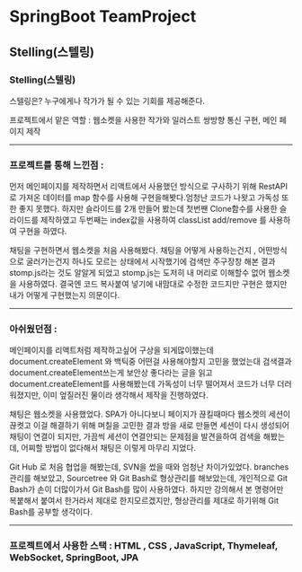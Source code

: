 # SpringBoot TeamProject
## Stelling(스텔링)

### Stelling(스텔링)
스텔링은? 누구에게나 작가가 될 수 있는 기회를 제공해준다.


프로젝트에서 맡은 역할 :
웹소켓을 사용한 작가와 일러스트 쌍방향 통신 구현, 메인 페이지 제작

<hr/>

### 프로젝트를 통해 느낀점 :

먼저 메인페이지를 제작하면서 리액트에서 사용했던 방식으로 구사하기 위해 RestAPI로 가져온 데이터를 map 함수를 사용해 구현을해봣다.엄청난 코드가 나왓고 가독성 또한 좋지 못했다.
하지만 슬라이드를 2개 만들어 봤는데 첫번짼 Clone함수를 사용한 슬라이드를 제작하였고  두번째는 index값을 사용하여 classList add/remove 를 사용하여 구현을 하였다.

채팅을 구현하면서 웹소켓을 처음 사용해봤다. 채팅을 어떻게 사용하는건지 , 어떤방식으로 굴러가는건지 하나도 모르는 상태에서 시작했기에 검색만 주구장창 해본 결과 stomp.js라는 것도 알알게 되었고 stomp.js는 도저히 내 머리로 이해할수 없어 웹소켓을 사용하였다. 결국엔 코드 복사붙여 넣기에 내맘대로 수정한 코드지만 구현은 했지만 내가 어떻게 구현했는지 의문이다.    
<hr/>

### 아쉬웠던점 : 

메인페이지를 리액트처럼 제작하고싶어 구상을 되게많이했는데  document.createElement 와 백틱중 어떤걸 사용해야할지 고민을 했었는대 검색결과 document.createElement쓰는게 보안상 좋다라는 글을 읽고 document.createElement를 사용해봤는데 가독성이 너무 떨어져서 코드가 너무 더러워졌지만, 이미 엎질러진 물이라 생각해서 제작을 진행하였다.

채팅은 웹소켓을 사용했었다. SPA가 아니다보니 페이지가 끊킬때마다 웹소켓의 세션이 끊켯고 이걸 해결하기 위해 며칠을 고민한 결과 방을 새로 만들면 세션이 다시 생성되어 채팅이 연결이 되지만, 가끔씩 세션이 연결안되는 문제점을 발견을하여 검색을 해봤는데, 어찌할 방법이 없다해서 채팅은 이렇게 마무리 지었다.   

Git Hub 로 처음 협업을 해봤는데, SVN을 썼을 때와 엄청난 차이가있었다. branches 관리를 해보았고, Sourcetree 와 Git Bash로 형상관리를 해보았는데, 개인적으로 Git Bash가 손이 더많이가서 Git Bash를 많이 사용하였다. 하지만 강의해서 본 명령어만 복붙해서 붙여서 한거라서 제대로 한지모르겠지만, 형상관리를 제대로 하기위해 Git Bash를 공부할 생각이다.


<hr/>

### 프로젝트에서 사용한 스택 : HTML , CSS , JavaScript, Thymeleaf, WebSocket, SpringBoot, JPA
